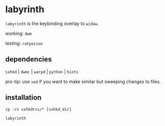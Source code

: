 # labyrinth

`labyrinth` is the keybinding overlay to `widow`.

working: `dwm`

testing: `ratpoison`

## dependencies

`sxhkd` |
`dwmc` |
`warpd` | 
`python` |
`hints` 


pro-tip: use `sed` if you want to make similar but sweeping changes to files.

## installation

`cp -rv sxhkdrcs/* [sxhkd_dir]` 

`labyrinth`
